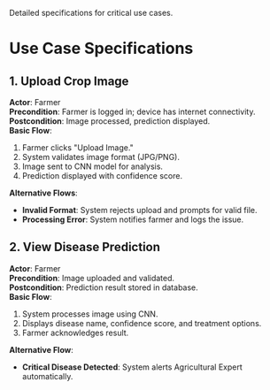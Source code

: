  
Detailed specifications for critical use cases.  
  

# Use Case Specifications  

## 1. Upload Crop Image  
**Actor**: Farmer  
**Precondition**: Farmer is logged in; device has internet connectivity.  
**Postcondition**: Image processed, prediction displayed.  
**Basic Flow**:  
1. Farmer clicks "Upload Image."  
2. System validates image format (JPG/PNG).  
3. Image sent to CNN model for analysis.  
4. Prediction displayed with confidence score.  

**Alternative Flows**:  
- **Invalid Format**: System rejects upload and prompts for valid file.  
- **Processing Error**: System notifies farmer and logs the issue.  

## 2. View Disease Prediction  
**Actor**: Farmer  
**Precondition**: Image uploaded and validated.  
**Postcondition**: Prediction result stored in database.  
**Basic Flow**:  
1. System processes image using CNN.  
2. Displays disease name, confidence score, and treatment options.  
3. Farmer acknowledges result.  

**Alternative Flow**:  
- **Critical Disease Detected**: System alerts Agricultural Expert automatically.  
